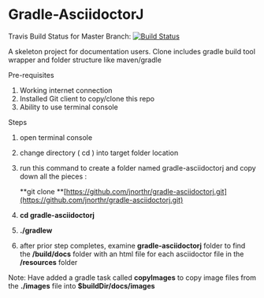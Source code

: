 # Gradle-AsciidoctorJ

Travis Build Status for Master Branch: [![Build Status](https://travis-ci.org/jnorthr/gradle-asciidoctorj.svg?branch=master)](https://travis-ci.org/jnorthr/gradle-asciidoctorj)

A skeleton project for documentation users. Clone includes gradle build tool wrapper and folder structure like maven/gradle

Pre-requisites

1. Working internet connection
2. Installed Git client to copy/clone this repo
3. Ability to use terminal console

Steps  
1. open terminal console

1. change directory \( cd \) into target folder location

2. run this command to create a folder named gradle-asciidoctorj and copy down all the pieces :

   **git clone **[https://github.com/jnorthr/gradle-asciidoctorj.git](https://github.com/jnorthr/gradle-asciidoctorj.git)

3. **cd gradle-asciidoctorj**

4. **./gradlew**

5. after prior step completes, examine **gradle-asciidoctorj** folder to find the **/build/docs** folder with an html file for each asciidoctor file in the **/resources** folder

Note: Have added a gradle task called **copyImages** to copy image files from the **./images** file into **$buildDir/docs/images**

